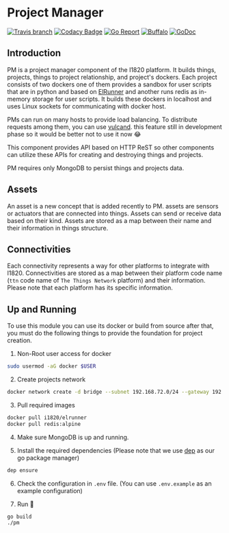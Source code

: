 # Project Manager
[![Travis branch](https://img.shields.io/travis/com/I1820/pm/master.svg?style=flat-square)](https://travis-ci.com/I1820/pm)
[![Codacy Badge](https://api.codacy.com/project/badge/Grade/7dd562018dbc45f4a069c12c48195add)](https://www.codacy.com/app/i1820/pm?utm_source=github.com&amp;utm_medium=referral&amp;utm_content=I1820/pm&amp;utm_campaign=Badge_Grade)
[![Go Report](https://goreportcard.com/badge/github.com/I1820/pm?style=flat-square)](https://goreportcard.com/report/github.com/I1820/pm)
[![Buffalo](https://img.shields.io/badge/powered%20by-buffalo-blue.svg?style=flat-square)](http://gobuffalo.io)
[![GoDoc](https://img.shields.io/badge/godoc-reference-blue.svg?style=flat-square)](https://godoc.org/github.com/I1820/pm)


## Introduction
PM is a project manager component of the I1820 platform.
It builds things, projects, things to project relationship, and project's dockers.
Each project consists of two dockers one of them provides a sandbox for user scripts that are in python and based on [ElRunner](https://github.com/I1820/ElRunner) and another
runs redis as in-memory storage for user scripts.
It builds these dockers in localhost and uses Linux sockets for communicating with docker host.

PMs can run on many hosts to provide load balancing. To distribute requests among them, you can use [vulcand](https://vulcand.readthedocs.io/en/latest/quickstart.html#quick-start). this feature still in development phase so it would be better not to use it now :joy:

This component provides API based on HTTP ReST so other components can utilize these APIs for creating and destroying things and projects.

PM requires only MongoDB to persist things and projects data.

## Assets
An asset is a new concept that is added recently to PM. assets are sensors or actuators that are connected into things.
Assets can send or receive data based on their kind.
Assets are stored as a map between their name and their information in things structure.

## Connectivities
Each connectivity represents a way for other platforms to integrate with I1820.
Connectivities are stored as a map between their platform code name (`ttn` code name of `The Things Network` platform)
and their information. Please note that each platform has its specific information.

## Up and Running

To use this module you can use its docker or build from source
after that, you must do the following things to provide the foundation for project creation.

1. Non-Root user access for docker
```sh
sudo usermod -aG docker $USER
```

2. Create projects network
```sh
docker network create -d bridge --subnet 192.168.72.0/24 --gateway 192.168.72.1 i1820
```

3. Pull required images
```sh
docker pull i1820/elrunner
docker pull redis:alpine
```

4. Make sure MongoDB is up and running.

5. Install the required dependencies (Please note that we use [dep](https://github.com/golang/dep) as our go package manager)
```sh
dep ensure
```

6. Check the configuration in `.env` file. (You can use `.env.example` as an example configuration)

7. Run :runner:
```sh
go build
./pm
```

